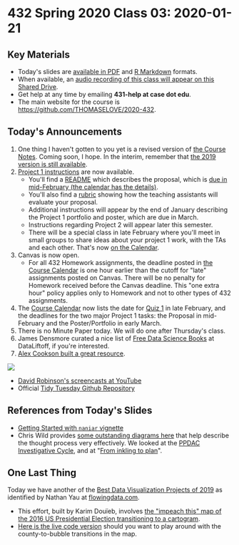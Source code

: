 # 432 Spring 2020 Class 03: 2020-01-21

## Key Materials

- Today's slides are [available in PDF](https://github.com/THOMASELOVE/2020-432/blob/master/classes/class03/432_2020_slides03.pdf) and [R Markdown](https://github.com/THOMASELOVE/2020-432/blob/master/classes/class03/432_2020_slides03.Rmd) formats.
- When available, an [audio recording of this class will appear on this Shared Drive](http://bit.ly/432-2020-audio).
- Get help at any time by emailing **431-help at case dot edu**.
- The main website for the course is https://github.com/THOMASELOVE/2020-432.

## Today's Announcements

1. One thing I haven't gotten to you yet is a revised version of [the Course Notes](https://thomaselove.github.io/2020-432-book/). Coming soon, I hope. In the interim, remember that [the 2019 version is still available](https://thomaselove.github.io/2019-432-book/).
2. [Project 1 instructions](https://github.com/THOMASELOVE/2020-432/tree/master/projects/project1) are now available.
    - You'll find a [README](https://github.com/THOMASELOVE/2020-432/tree/master/projects/project1) which describes the proposal, which is [due in mid-February (the calendar has the details)](https://github.com/THOMASELOVE/2020-432/blob/master/calendar.md).
    - You'll also find a [rubric](https://github.com/THOMASELOVE/2020-432/blob/master/projects/project1/project1_proposal_rubric.md) showing how the teaching assistants will evaluate your proposal.
    - Additional instructions will appear by the end of January describing the Project 1 portfolio and poster, which are due in March.
    - Instructions regarding Project 2 will appear later this semester.
    - There will be a special class in late February where you'll meet in small groups to share ideas about your project 1 work, with the TAs and each other. That's now [on the Calendar](https://github.com/THOMASELOVE/2020-432/blob/master/calendar.md).
3. Canvas is now open. 
    - For all 432 Homework assignments, the deadline posted in [the Course Calendar](https://github.com/THOMASELOVE/2020-432/blob/master/calendar.md) is one hour earlier than the cutoff for "late" assignments posted on Canvas. There will be no penalty for Homework received before the Canvas deadline. This "one extra hour" policy applies only to Homework and not to other types of 432 assignments.
4. The [Course Calendar](https://github.com/THOMASELOVE/2020-432/blob/master/calendar.md) now lists the date for [Quiz 1](https://github.com/THOMASELOVE/2020-432/tree/master/quizzes) in late February, and the deadlines for the two major Project 1 tasks: the Proposal in mid-February and the Poster/Portfolio in early March.
5. There is no Minute Paper today. We will do one after Thursday's class.
6. James Densmore curated a nice list of [Free Data Science Books](https://www.dataliftoff.com/free-data-science-books/) at DataLiftoff, if you're interested.
7. [Alex Cookson built a great resource](https://twitter.com/alexcookson/status/1216798492183670784?s=11). 

![](https://github.com/THOMASELOVE/2020-432/blob/master/classes/class03/figures/cookson_2020-01-13.PNG)

- [David Robinson's screencasts at YouTube](https://www.youtube.com/user/safe4democracy/videos)
- Official [Tidy Tuesday Github Repository](https://github.com/rfordatascience/tidytuesday)

## References from Today's Slides

- [Getting Started with `naniar` vignette](https://cran.r-project.org/web/packages/naniar/vignettes/getting-started-w-naniar.html)
- Chris Wild provides [some outstanding diagrams here](https://www.stat.auckland.ac.nz/~wild/StatThink/) that help describe the thought process very effectively. We looked at the [PPDAC Investigative Cycle](https://www.stat.auckland.ac.nz/~wild/StatThink/images/99.Investigative.png), and at "[From inkling to plan](https://www.stat.auckland.ac.nz/~wild/StatThink/images/99.Inkling.png)".

## One Last Thing

Today we have another of the [Best Data Visualization Projects of 2019](https://flowingdata.com/2019/12/19/best-data-visualization-projects-of-2019/) as identified by Nathan Yau at [flowingdata.com](https://flowingdata.com/). 

- This effort, built by Karim Douïeb, involves [the "impeach this" map of the 2016 US Presidential Election transitioning to a cartogram](https://flowingdata.com/2019/10/08/fixing-the-impeach-this-map-with-a-transition-to-a-cartogram/). 
- [Here is the live code version](https://observablehq.com/@karimdouieb/try-to-impeach-this-challenge-accepted) should you want to play around with the county-to-bubble transitions in the map.
